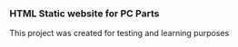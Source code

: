 ### HTML Static website for PC Parts ###
This project was created for testing and learning purposes
